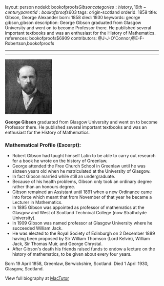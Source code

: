 layout: person
nodeid: bookofproofs$Gibson
categories: history,19th-century
parentid: bookofproofs$603
tags: origin-scotland
orderid: 1858
title: Gibson, George Alexander
born: 1858
died: 1930
keywords: george gibson,gibson
description: George Gibson graduated from Glasgow University and went on to become Professor there. He published several important textbooks and was an enthusiast for the History of Mathematics.
references: bookofproofs$6909
contributors: @J-J-O'Connor,@E-F-Robertson,bookofproofs

---



---

![Gibson.jpg](https://github.com/bookofproofs/bookofproofs.github.io/blob/main/_sources/_assets/images/portraits/Gibson.jpg?raw=true)

**George Gibson** graduated from Glasgow University and went on to become Professor there. He published several important textbooks and was an enthusiast for the History of Mathematics.

### Mathematical Profile (Excerpt):
* Robert Gibson had taught himself Latin to be able to carry out research for a book he wrote on the history of Greenlaw.
* George attended the Free Church School in Greenlaw until he was sixteen years old when he matriculated at the University of Glasgow.
* In fact Gibson married while still an undergraduate.
* Because of his health problems, Gibson only took an ordinary degree rather than an honours degree.
* Gibson remained an Assistant until 1891 when a new Ordinance came into force which meant that from November of that year he became a Lecturer in Mathematics.
* In 1895 Gibson was appointed as professor of mathematics at the Glasgow and West of Scotland Technical College (now Strathclyde University).
* In 1909 Gibson was named professor at Glasgow University where he succeeded William Jack.
* He was elected to the Royal Society of Edinburgh on 2 December 1889 having been proposed by Sir William Thomson (Lord Kelvin), William Jack, Sir Thomas Muir, and George Chrystal.
* After Gibson's death his friends raised funds to endow a lecture on the history of mathematics, to be given about every four years.

Born 19 April 1858, Greenlaw, Berwickshire, Scotland. Died 1 April 1930, Glasgow, Scotland.

View full biography at [MacTutor](https://mathshistory.st-andrews.ac.uk/Biographies/Gibson/)
